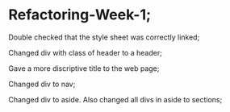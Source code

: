 # Refactoring-Week-1;

Double checked that the style sheet was correctly linked;

Changed div with class of header to a header;

Gave a more discriptive title to the web page;

Changed div to nav;

Changed div to aside. Also changed all divs in aside to sections;

